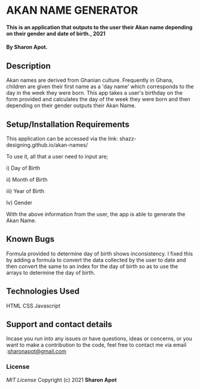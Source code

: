 # AKAN NAME GENERATOR
#### This is an application that outputs to the user their Akan name depending on their gender and date of birth., 2021
#### By **Sharon Apot.**
## Description
Akan names are derived from Ghanian culture. Frequently in Ghana, children are given their first name as a 'day name' which corresponds to the day in the week they were born. 
This app takes a user's birthday on the form provided and calculates the day of the week they were born and then depending on their gender outputs their Akan Name. 

## Setup/Installation Requirements
This application can be accessed via the link: shazz-designing.github.io/akan-names/

To use it, all that a user need to input are;

i) Day of Birth

ii) Month of Birth

iii) Year of Birth

Iv) Gender

With the above information from the user, the app is able to generate the Akan Name.

## Known Bugs
Formula provided to determine day of birth shows inconsistency. I fixed this by adding a formula to convert the data collected by the user to date and then convert the same to 
an index for the day of birth so as to use the arrays to determine the day of birth.

## Technologies Used
HTML
CSS
Javascript

## Support and contact details
Incase you run into any issues or have questions, ideas or concerns, or you want to make a contribution to the code, feel free to contact me via email :sharonapot@gmail.com

### License
*MIT License*
Copyright (c) 2021 **Sharon Apot**

